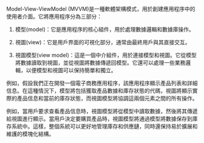 

Model-View-ViewModel (MVVM)是一種軟體架構模式，用於創建應用程序中的使用者介面。它將應用程序分為三部分：

1. 模型(model)：它是應用程序的核心組件，用於處理數據邏輯和數據庫操作。

2. 視圖(view)：它是用戶界面的可視化部分，通常由最終用戶與其直接交互。

3. 視圖模型(view model)：這是一個中介組件，用於連接模型和視圖。它從模型將數據讀取到視圖，並從視圖將數據傳遞回模型。它還可以處理一些業務邏輯，以便模型和視圖可以保持簡單和獨立。

例如，假設我們正在開發一個電子商務應用程序，該應用程序顯示產品列表和詳細信息。在這種情況下，模型將包括獲取產品數據和庫存狀態的代碼，視圖將顯示實際的產品信息和當前的庫存狀態，而視圖模型將協調這兩個元素之間的所有操作。

例如，當用戶要求查看產品信息時，視圖模型將從模型中讀取數據，然後將其傳遞給視圖進行顯示。當用戶決定要購買產品時，視圖模型將通過模型將數據保存到庫存系統中。這樣，整個系統可以更好地管理庫存和供應鏈，同時還保持易於擴展和維護的模塊化結構。